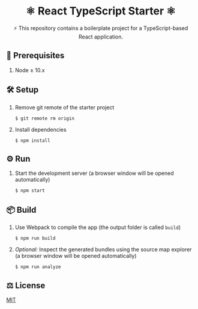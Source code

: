 <h1 style="text-align: center">⚛️ React TypeScript Starter ⚛️</h1>

<p style="text-align: center">⚡️ This repository contains a boilerplate project for a TypeScript-based React application.</p>

## 🔎 Prerequisites

1. Node &ge; 10.x

## 🛠 Setup

1. Remove git remote of the starter project

   ```shell
   $ git remote rm origin
   ```

2. Install dependencies

   ```shell
   $ npm install
   ```

## ⚙️ Run

1. Start the development server (a browser window will be opened automatically)

   ```shell
   $ npm start
   ```

## 📦 Build

1. Use Webpack to compile the app (the output folder is called `build`)

   ```shell
   $ npm run build
   ```

2. *Optional:* Inspect the generated bundles using the source map explorer (a browser window will be opened automatically)

   ```shell
   $ npm run analyze
   ```

## ⚖️ License
[MIT](LICENSE.md)